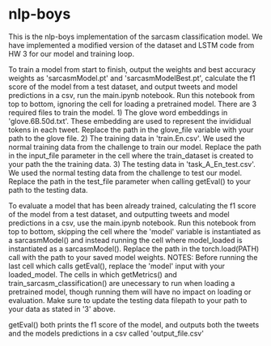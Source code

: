 # nlp-boys

This is the nlp-boys implementation of the sarcasm classification model. We have implemented a modified version of the dataset and LSTM code from HW 3 for our model and training loop.

To train a model from start to finish, output the weights and best accuracy weights as 'sarcasmModel.pt' and 'sarcasmModelBest.pt', calculate the f1 score of the model from a test dataset, and output tweets and model predictions in a csv, run the main.ipynb notebook. Run this notebook from top to bottom, ignoring the cell for loading a pretrained model. There are 3 required files to train the model. 1) The glove word embeddings in 'glove.6B.50d.txt'. These embedding are used to represent the invididual tokens in each tweet. Replace the path in the glove_file variable with your path to the glove file. 2) The training data in 'train.En.csv'. We used the normal training data from the challenge to train our model. Replace the path in the input_file parameter in the cell where the train_dataset is created to your path the the training data. 3) The testing data in 'task_A_En_test.csv'. We used the normal testing data from the challenge to test our model. Replace the path in the test_file parameter when calling getEval() to your path to the testing data. 

To evaluate a model that has been already trained, calculating the f1 score of the model from a test dataset, and outputting tweets and model predictions in a csv, use the main.ipynb notebook. Run this notebook from top to bottom, skipping the cell where the 'model' variable is instantiated as a sarcasmModel() and instead running the cell where model_loaded is instantiated as a sarcasmModel(). Replace the path in the torch.load(PATH) call with the path to your saved model weights. NOTES: Before running the last cell which calls getEval(), replace the 'model' input with your loaded_model. The cells in which getMetrics() and train_sarcasm_classification() are unecessary to run when loading a pretrained model, though running them will have no impact on loading or evaluation. Make sure to update the testing data filepath to your path to your data as stated in '3' above.

getEval() both prints the f1 score of the model, and outputs both the tweets and the models predictions in a csv called 'output_file.csv'